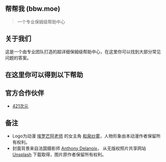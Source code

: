 ## 帮帮我 (bbw.moe)
> 一个专业保姆级帮助中心

## 关于我们
这是一个由专业团队打造的超详细保姆级帮助中心，在这里你可以找到大部分常见问题的答案。

## 在这里你可以得到以下帮助

## 官方合作伙伴
- [421次元](https://421cy.com)

## 备注
- Logo为动漫 [埃罗芒阿老师](https://www.bilibili.com/bangumi/media/md5997) 的女主角 [和泉纱雾](https://baike.baidu.com/item/%E5%92%8C%E6%B3%89%E7%BA%B1%E9%9B%BE)，人物形象由本动漫作者保留所有权利。
- 封面背景来自法国摄影师 [Anthony Delanoix](https://unsplash.com/@anthonydelanoix?utm_source=unsplash&utm_medium=referral&utm_content=creditCopyText)， 从无版权照片共享网站 [Unsplash](https://unsplash.com/wallpapers/nature/cherry-blossom?utm_source=unsplash&utm_medium=referral&utm_content=creditCopyText) 下载取得，图片原作者保留所有权利。
